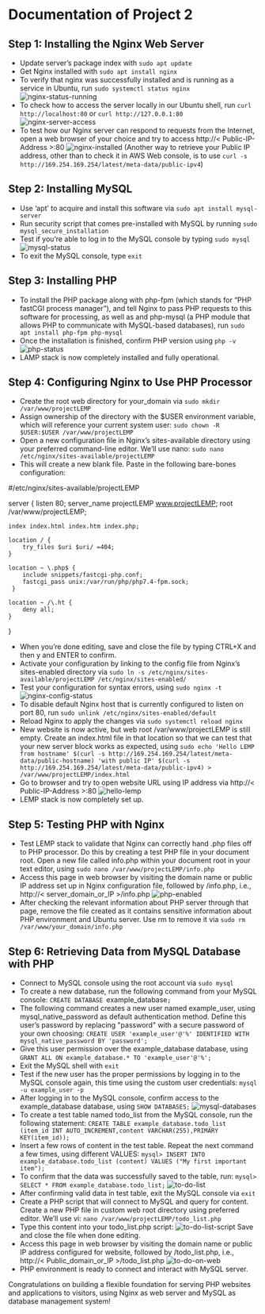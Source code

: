 # Documentation of Project 2

## Step 1: Installing the Nginx Web Server
- Update server’s package index with `sudo apt update`
- Get Nginx installed with `sudo apt install nginx`
- To verify that nginx was successfully installed and is running as a service in Ubuntu, run `sudo systemctl status nginx`
![nginx-status-running](./images/nginx-status-running.PNG)
- To check how to access the server locally in our Ubuntu shell, run `curl http://localhost:80` or `curl http://127.0.0.1:80`
![nginx-server-access](./images/nginx-server-access.PNG)
- To test how our Nginx server can respond to requests from the Internet, open a web browser of your choice and try to access http://< Public-IP-Address >:80
![nginx-installed](./images/nginx-installed.PNG)
(Another way to retrieve your Public IP address, other than to check it in AWS Web console, is to use `curl -s http://169.254.169.254/latest/meta-data/public-ipv4`)

## Step 2: Installing MySQL
- Use ‘apt’ to acquire and install this software via `sudo apt install mysql-server`
- Run security script that comes pre-installed with MySQL by running `sudo mysql_secure_installation`
- Test if you’re able to log in to the MySQL console by typing `sudo mysql`
![mysql-status](./images/mysql-status.PNG)
- To exit the MySQL console, type `exit`

## Step 3: Installing PHP
- To install the PHP package along with php-fpm (which stands for “PHP fastCGI process manager”), and tell Nginx to pass PHP requests to this software for processing, as well as and php-mysql (a PHP module that allows PHP to communicate with MySQL-based databases), run `sudo apt install php-fpm php-mysql`
- Once the installation is finished, confirm PHP version using `php -v`
![php-status](./images/php-status.PNG)
- LAMP stack is now completely installed and fully operational.

## Step 4: Configuring Nginx to Use PHP Processor
- Create the root web directory for your_domain via `sudo mkdir /var/www/projectLEMP`
- Assign ownership of the directory with the $USER environment variable, which will reference your current system user: `sudo chown -R $USER:$USER /var/www/projectLEMP`
- Open a new configuration file in Nginx’s sites-available directory using your preferred command-line editor. We’ll use nano: `sudo nano /etc/nginx/sites-available/projectLEMP`
- This will create a new blank file. Paste in the following bare-bones configuration:

#/etc/nginx/sites-available/projectLEMP

server {
    listen 80;
    server_name projectLEMP www.projectLEMP;
    root /var/www/projectLEMP;

    index index.html index.htm index.php;

    location / {
        try_files $uri $uri/ =404;
    }

    location ~ \.php$ {
        include snippets/fastcgi-php.conf;
        fastcgi_pass unix:/var/run/php/php7.4-fpm.sock;
     }

    location ~ /\.ht {
        deny all;
    }

}
- When you’re done editing, save and close the file by typing CTRL+X and then y and ENTER to confirm.
- Activate your configuration by linking to the config file from Nginx’s sites-enabled directory via `sudo ln -s /etc/nginx/sites-available/projectLEMP /etc/nginx/sites-enabled/`
- Test your configuration for syntax errors, using `sudo nginx -t`
![nginx-config-status](./images/nginx-config-status.PNG)
- To disable default Nginx host that is currently configured to listen on port 80, run `sudo unlink /etc/nginx/sites-enabled/default`
- Reload Nginx to apply the changes via `sudo systemctl reload nginx`
- New website is now active, but web root /var/www/projectLEMP is still empty. Create an index.html file in that location so that we can test that your new server block works as expected, using `sudo echo 'Hello LEMP from hostname' $(curl -s http://169.254.169.254/latest/meta-data/public-hostname) 'with public IP' $(curl -s http://169.254.169.254/latest/meta-data/public-ipv4) > /var/www/projectLEMP/index.html`
- Go to browser and try to open website URL using IP address via http://< Public-IP-Address >:80
![hello-lemp](./images/hello-lemp.PNG)
- LEMP stack is now completely set up.

## Step 5: Testing PHP with Nginx
- Test LEMP stack to validate that Nginx can correctly hand .php files off to PHP processor. Do this by creating a test PHP file in your document root. Open a new file called info.php within your document root in your text editor, using `sudo nano /var/www/projectLEMP/info.php`
- Access this page in web browser by visiting the domain name or public IP address set up in Nginx configuration file, followed by /info.php, i.e., http://< server_domain_or_IP >/info.php
![php-enabled](./images/php-enabled.PNG)
- After checking the relevant information about PHP server through that page, remove the file created as it contains sensitive information about PHP environment and Ubuntu server. Use rm to remove it via `sudo rm /var/www/your_domain/info.php`

## Step 6: Retrieving Data from MySQL Database with PHP
- Connect to MySQL console using the root account via `sudo mysql`
- To create a new database, run the following command from your MySQL console: `CREATE DATABASE `example_database`;`
- The following command creates a new user named example_user, using mysql_native_password as default authentication method. Define this user’s password by replacing "password" with a secure password of your own choosing: `CREATE USER 'example_user'@'%' IDENTIFIED WITH mysql_native_password BY 'password';`
- Give this user permission over the example_database database, using `GRANT ALL ON example_database.* TO 'example_user'@'%';`
- Exit the MySQL shell with `exit`
- Test if the new user has the proper permissions by logging in to the MySQL console again, this time using the custom user credentials: `mysql -u example_user -p`
- After logging in to the MySQL console, confirm access to the example_database database, using `SHOW DATABASES;`
![mysql-databases](./images/mysql-databases.PNG)
- To create a test table named todo_list from the MySQL console, run the following statement: `CREATE TABLE example_database.todo_list (item_id INT AUTO_INCREMENT,content VARCHAR(255),PRIMARY KEY(item_id));`
- Insert a few rows of content in the test table. Repeat the next command a few times, using different VALUES: `mysql> INSERT INTO example_database.todo_list (content) VALUES ("My first important item");`
- To confirm that the data was successfully saved to the table, run: `mysql>  SELECT * FROM example_database.todo_list;`
![to-do-list](./images/to-do-list.PNG)
- After confirming valid data in test table, exit the MySQL console via `exit`
- Create a PHP script that will connect to MySQL and query for content. Create a new PHP file in custom web root directory using preferred editor. We’ll use vi: `nano /var/www/projectLEMP/todo_list.php`
- Type this content into your todo_list.php script:
![to-do-list-script](./images/to-do-list-script.PNG)
Save and close the file when done editing.
- Access this page in web browser by visiting the domain name or public IP address configured for website, followed by /todo_list.php, i.e., http://< Public_domain_or_IP >/todo_list.php
![to-do-on-web](./images/to-do-on-web.PNG)
- PHP environment is ready to connect and interact with MySQL server.

Congratulations on building a flexible foundation for serving PHP websites and applications to visitors, using Nginx as web server and MySQL as database management system!